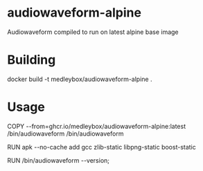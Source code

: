# audiowaveform-alpine
Audiowaveform compiled to run on latest alpine base image

# Building
docker build -t medleybox/audiowaveform-alpine .

# Usage

COPY --from=ghcr.io/medleybox/audiowaveform-alpine:latest /bin/audiowaveform /bin/audiowaveform

RUN apk --no-cache add gcc zlib-static libpng-static boost-static

RUN /bin/audiowaveform --version;
